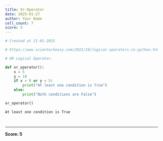 ```yaml
---
title: Or-Operator
date: 2025-01-27
author: Your Name
cell_count: 7
score: 5
---
```


```python
# Created at 21-01-2025
```


```python
# https://www.scientecheasy.com/2022/10/logical-operators-in-python.html/
```


```python
# OR Logical Operator.
```


```python
def or_operator():
    x = 5
    y = 10
    if x > 0 or y < 5:
        print("At least one condition is True")
    else:
        print("Both conditions are False")
```


```python
or_operator()
```

    At least one condition is True



```python

```


```python

```


---
**Score: 5**
